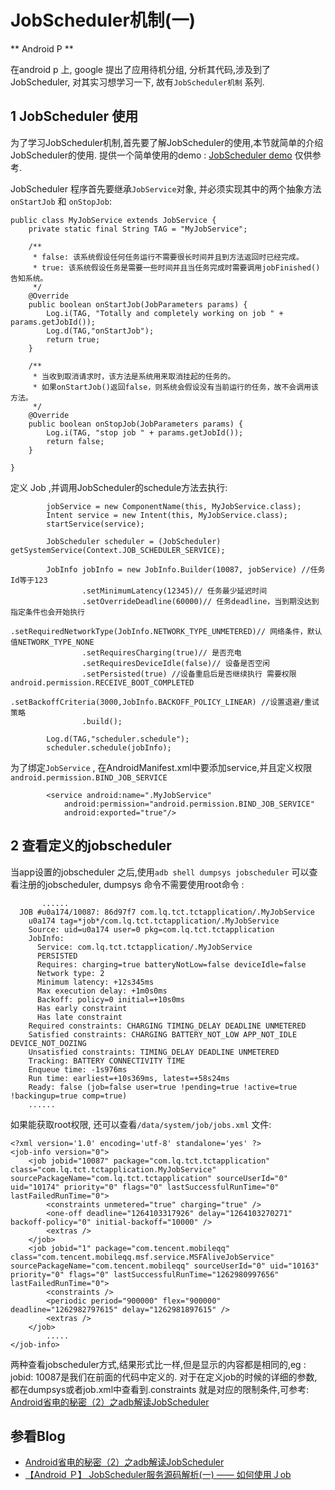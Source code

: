 # JobScheduler机制(一)

** Android P **

在android p 上, google 提出了应用待机分组, 分析其代码,涉及到了JobScheduler, 对其实习想学习一下,
故有`JobScheduler机制` 系列.

## 1 JobScheduler 使用
为了学习JobScheduler机制,首先要了解JobScheduler的使用,本节就简单的介绍JobScheduler的使用.
提供一个简单使用的demo : [JobScheduler demo](https://github.com/lqktz/TctApplication) 仅供参考.

JobScheduler 程序首先要继承`JobService`对象, 并必须实现其中的两个抽象方法 `onStartJob` 和 `onStopJob`:

```
public class MyJobService extends JobService {
    private static final String TAG = "MyJobService";
 
    /**
     * false: 该系统假设任何任务运行不需要很长时间并且到方法返回时已经完成。
     * true: 该系统假设任务是需要一些时间并且当任务完成时需要调用jobFinished()告知系统。
     */
    @Override
    public boolean onStartJob(JobParameters params) {
        Log.i(TAG, "Totally and completely working on job " + params.getJobId());
        Log.d(TAG,"onStartJob");
        return true;
    }
 
    /**
     * 当收到取消请求时，该方法是系统用来取消挂起的任务的。
     * 如果onStartJob()返回false，则系统会假设没有当前运行的任务，故不会调用该方法。
     */
    @Override
    public boolean onStopJob(JobParameters params) {
        Log.i(TAG, "stop job " + params.getJobId());
        return false;
    }

}
```

定义 Job ,并调用JobScheduler的schedule方法去执行:

```
        jobService = new ComponentName(this, MyJobService.class);
        Intent service = new Intent(this, MyJobService.class);
        startService(service);

        JobScheduler scheduler = (JobScheduler) getSystemService(Context.JOB_SCHEDULER_SERVICE);

        JobInfo jobInfo = new JobInfo.Builder(10087, jobService) //任务Id等于123
                .setMinimumLatency(12345)// 任务最少延迟时间
                .setOverrideDeadline(60000)// 任务deadline，当到期没达到指定条件也会开始执行
                .setRequiredNetworkType(JobInfo.NETWORK_TYPE_UNMETERED)// 网络条件，默认值NETWORK_TYPE_NONE
                .setRequiresCharging(true)// 是否充电
                .setRequiresDeviceIdle(false)// 设备是否空闲
                .setPersisted(true) //设备重启后是否继续执行 需要权限android.permission.RECEIVE_BOOT_COMPLETED
                .setBackoffCriteria(3000,JobInfo.BACKOFF_POLICY_LINEAR) //设置退避/重试策略
                .build();

        Log.d(TAG,"scheduler.schedule");
        scheduler.schedule(jobInfo);

```

为了绑定`JobService` , 在AndroidManifest.xml中要添加service,并且定义权限`android.permission.BIND_JOB_SERVICE`
```
        <service android:name=".MyJobService"
            android:permission="android.permission.BIND_JOB_SERVICE"
            android:exported="true"/>
```

## 2 查看定义的jobscheduler

当app设置的jobscheduler 之后,使用`adb shell dumpsys jobscheduler` 可以查看注册的jobscheduler,
dumpsys 命令不需要使用root命令 : 

```
       ......
  JOB #u0a174/10087: 86d97f7 com.lq.tct.tctapplication/.MyJobService
    u0a174 tag=*job*/com.lq.tct.tctapplication/.MyJobService
    Source: uid=u0a174 user=0 pkg=com.lq.tct.tctapplication
    JobInfo:
      Service: com.lq.tct.tctapplication/.MyJobService
      PERSISTED
      Requires: charging=true batteryNotLow=false deviceIdle=false
      Network type: 2
      Minimum latency: +12s345ms
      Max execution delay: +1m0s0ms
      Backoff: policy=0 initial=+10s0ms
      Has early constraint
      Has late constraint
    Required constraints: CHARGING TIMING_DELAY DEADLINE UNMETERED
    Satisfied constraints: CHARGING BATTERY_NOT_LOW APP_NOT_IDLE DEVICE_NOT_DOZING
    Unsatisfied constraints: TIMING_DELAY DEADLINE UNMETERED
    Tracking: BATTERY CONNECTIVITY TIME
    Enqueue time: -1s976ms
    Run time: earliest=+10s369ms, latest=+58s24ms
    Ready: false (job=false user=true !pending=true !active=true !backingup=true comp=true)
    ......
```

如果能获取root权限, 还可以查看`/data/system/job/jobs.xml` 文件: 

```
<?xml version='1.0' encoding='utf-8' standalone='yes' ?>
<job-info version="0">
    <job jobid="10087" package="com.lq.tct.tctapplication" class="com.lq.tct.tctapplication.MyJobService" sourcePackageName="com.lq.tct.tctapplication" sourceUserId="0" uid="10174" priority="0" flags="0" lastSuccessfulRunTime="0" lastFailedRunTime="0">
        <constraints unmetered="true" charging="true" />
        <one-off deadline="1264103317926" delay="1264103270271" backoff-policy="0" initial-backoff="10000" />
        <extras />
    </job>
    <job jobid="1" package="com.tencent.mobileqq" class="com.tencent.mobileqq.msf.service.MSFAliveJobService" sourcePackageName="com.tencent.mobileqq" sourceUserId="0" uid="10163" priority="0" flags="0" lastSuccessfulRunTime="1262980997656" lastFailedRunTime="0">
        <constraints />
        <periodic period="900000" flex="900000" deadline="1262982797615" delay="1262981897615" />
        <extras />
    </job>
		.....
</job-info>
```

两种查看jobscheduler方式,结果形式比一样,但是显示的内容都是相同的,eg :  jobid: 10087是我们在前面的代码中定义的.
对于在定义job的时候的详细的参数,都在dumpsys或者job.xml中查看到.constraints 就是对应的限制条件,可参考:
[Android省电的秘密（2）之adb解读JobScheduler](https://www.jianshu.com/p/10f9a26081be)

## 参看Blog

 - [Android省电的秘密（2）之adb解读JobScheduler](https://www.jianshu.com/p/10f9a26081be)
 - [【Android Ｐ】 JobScheduler服务源码解析(一) —— 如何使用Ｊob](https://blog.csdn.net/u011311586/article/details/83027007)
